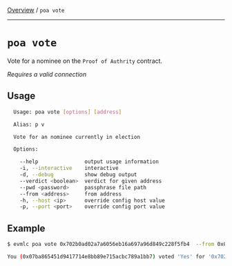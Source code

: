 [Overview](README.md) / `poa vote`

---

# `poa vote`

Vote for a nominee on the `Proof of Authrity` contract.

_*Requires a valid connection*_

## Usage

```bash
  Usage: poa vote [options] [address]

  Alias: p v

  Vote for an nominee currently in election

  Options:

    --help               output usage information
    -i, --interactive    interactive
    -d, --debug          show debug output
    --verdict <boolean>  verdict for given address
    --pwd <password>     passphrase file path
    --from <address>     from address
    -h, --host <ip>      override config host value
    -p, --port <port>    override config port value
```

## Example

```bash
$ evmlc poa vote 0x702b0ad02a7a6056eb16a697a96d849c228f5fb4  --from 0x07ba865451d9417714e8bb89e715acbc789a1bb7 --pwd /home/jake/pwd.txt --verdict true

You (0x07ba865451d9417714e8bb89e715acbc789a1bb7) voted 'Yes' for '0x702b0ad02a7a6056eb16a697a96d849c228f5fb4'.
```

